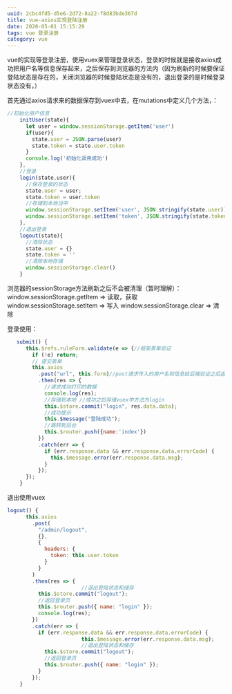```yaml
---
uuid: 2cbc4fd5-d5e6-2d72-8a22-f8d83bde367d
title: vue-axios实现登陆注册
date: 2020-05-01 15:15:29
tags: vue 登录注册
category: vue
---
```

vue的实现等登录注册，使用vuex来管理登录状态，登录的时候就是接收axios成功把用户名等信息保存起来，之后保存到浏览器的方法内（因为刷新的时候要保证登陆状态是存在的，关闭浏览器的时候登陆状态是没有的，退出登录的是时候登录状态没有，）

首先通过axios请求来的数据保存到vuex中去，在mutations中定义几个方法，：
<!-- more -->
```js
//初始化用户信息
    initUser(state){
      let user = window.sessionStorage.getItem('user')
      if(user){
        state.user = JSON.parse(user)
        state.token = state.user.token
      }
      console.log('初始化调用成功')
    },
    //登录
    login(state,user){
      //保存登录的状态
      state.user = user;
      state.token = user.token
      //存储到本地当中
      window.sessionStorage.setItem('user', JSON.stringify(state.user))
      window.sessionStorage.setItem('token', JSON.stringify(state.token))
    },
    //退出登录
    logout(state){
      //清除状态
      state.user = {}
      state.token = ''
      //清除本地存储
      window.sessionStorage.clear()
    }
```
浏览器的sessionStorage方法刷新之后不会被清理（暂时理解）：
window.sessionStorage.getItem => 读取，获取
window.sessionStorage.setItem => 写入
window.sessionStorage.clear => 清除

登录使用：
```js
   submit() {
      this.$refs.ruleForm.validate(e => {//框架表单验证
        if (!e) return;
        // 提交表单
        this.axios
          .post("url", this.form)//post请求传入的用户名和信息给后端验证之后返回数据
          .then(res => {
            //请求成功打印的数据
            console.log(res);
            //存储到本地 //成功之后存储vuex中方法为login
            this.$store.commit("login", res.data.data);
            //成功提示
            this.$message("登陆成功");
            //跳转到后台
            this.$router.push({name:'index'})
          })
          .catch(err => {
            if (err.response.data && err.response.data.errorCode) {
              this.$message.error(err.response.data.msg);
            }
          });
      });
    }
```

退出使用vuex
```js
logout() {
      this.axios
        .post(
          "/admin/logout",
          {},
          {
            headers: {
              token: this.user.token
            }
          }
        )
        .then(res => {
						//退出登陆状态和储存
          this.$store.commit("logout");
          //返回登录页
          this.$router.push({ name: "login" });
          console.log(res);
        })
        .catch(err => {
          if (err.response.data && err.response.data.errorCode) {
						this.$message.error(err.response.data.msg);
						//退出登陆状态和储存
            this.$store.commit("logout");
            //返回登录页
            this.$router.push({ name: "login" });
          }
        });
    }
```